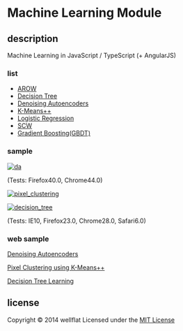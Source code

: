 # Machine Learning Module

## description

Machine Learning in JavaScript / TypeScript (+ AngularJS)

### list
- [AROW](https://github.com/wellflat/imageprocessing-labs/tree/master/ml/arow)
- [Decision Tree](https://github.com/wellflat/imageprocessing-labs/blob/master/ml/decisiontree/decisiontree.js)
- [Denoising Autoencoders](https://github.com/wellflat/imageprocessing-labs/tree/master/ml/autoencoder)
- [K-Means++](https://github.com/wellflat/imageprocessing-labs/blob/master/ml/kmeans/kmeans.js)
- [Logistic Regression](https://github.com/wellflat/imageprocessing-labs/blob/master/ml/logistic_regression/logistic_regression.ts)
- [SCW](https://github.com/wellflat/imageprocessing-labs/tree/master/ml/scw)
- [Gradient Boosting(GBDT)](https://github.com/wellflat/imageprocessing-labs/tree/master/ml/gbdt)

### sample
[![da](https://raw.github.com/wiki/wellflat/imageprocessing-labs/images/da_demo.png)](http://rest-term.com/labs/html5/da/)

(Tests: Firefox40.0, Chrome44.0)

[![pixel_clustering](https://raw.github.com/wiki/wellflat/imageprocessing-labs/images/pixel_clustering.jpg)](http://rest-term.com/labs/html5/pixelclustering.html)

[![decision_tree](https://raw.github.com/wiki/wellflat/imageprocessing-labs/images/decision_tree.png)](http://rest-term.com/labs/html5/dtree.html)

(Tests: IE10, Firefox23.0, Chrome28.0, Safari6.0)

### web sample
[Denoising Autoencoders][DenoisingAutoencoders]

[Pixel Clustering using K-Means++][PixelClustering]

[Decision Tree Learning][DecisionTree]

license
----------
Copyright &copy; 2014 wellflat Licensed under the [MIT License][MIT]

[DenoisingAutoencoders]: http://rest-term.com/labs/html5/da/
[PixelClustering]: http://rest-term.com/labs/html5/pixelclustering.html
[DecisionTree]: http://rest-term.com/labs/html5/dtree.html
[MIT]: http://www.opensource.org/licenses/mit-license.php
